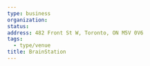 ```yaml
---
type: business
organization:
status:
address: 482 Front St W, Toronto, ON M5V 0V6
tags:
  - type/venue
title: BrainStation
---
```

